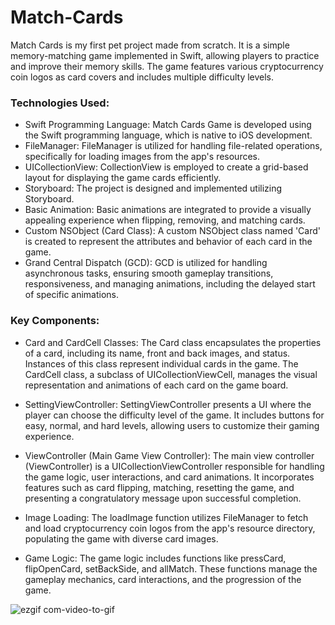 # Match-Cards

Match Cards is my first pet project made from scratch. It is a simple memory-matching game implemented in Swift, allowing players to practice and improve their memory skills. The game features various cryptocurrency coin logos as card covers and includes multiple difficulty levels.

### Technologies Used:

- Swift Programming Language:
    Match Cards Game is developed using the Swift programming language, which is native to iOS development.
- FileManager:
    FileManager is utilized for handling file-related operations, specifically for loading images from the app's resources.
- UICollectionView:
    CollectionView is employed to create a grid-based layout for displaying the game cards efficiently.
- Storyboard:
    The project is designed and implemented utilizing Storyboard.
- Basic Animation:
    Basic animations are integrated to provide a visually appealing experience when flipping, removing, and matching cards.
- Custom NSObject (Card Class):
    A custom NSObject class named 'Card' is created to represent the attributes and behavior of each card in the game.
- Grand Central Dispatch (GCD):
    GCD is utilized for handling asynchronous tasks, ensuring smooth gameplay transitions, responsiveness, and managing animations, including the delayed start of specific animations.

### Key Components:

- Card and CardCell Classes:
    The Card class encapsulates the properties of a card, including its name, front and back images, and status. Instances of this class represent individual cards in the game.
    The CardCell class, a subclass of UICollectionViewCell, manages the visual representation and animations of each card on the game board.

- SettingViewController:
    SettingViewController presents a UI where the player can choose the difficulty level of the game. It includes buttons for easy, normal, and hard levels, allowing users to customize their gaming experience.

- ViewController (Main Game View Controller):
    The main view controller (ViewController) is a UICollectionViewController responsible for handling the game logic, user interactions, and card animations.
    It incorporates features such as card flipping, matching, resetting the game, and presenting a congratulatory message upon successful completion.

- Image Loading:
    The loadImage function utilizes FileManager to fetch and load cryptocurrency coin logos from the app's resource directory, populating the game with diverse card images.
    
- Game Logic:
    The game logic includes functions like pressCard, flipOpenCard, setBackSide, and allMatch. These functions manage the gameplay mechanics, card interactions, and the progression of the game.

![ezgif com-video-to-gif](https://github.com/IliaRubenst/Match-Cards/assets/131949404/b5d2d491-eabb-4664-a02f-3b7150bbd3ac)

